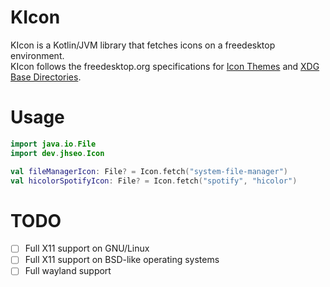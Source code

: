 # KIcon
KIcon is a Kotlin/JVM library that fetches icons on a freedesktop environment.  
KIcon follows the freedesktop.org specifications for [Icon Themes](https://specifications.freedesktop.org/icon-theme-spec/icon-theme-spec-latest.html) and [XDG Base Directories](https://specifications.freedesktop.org/basedir-spec/basedir-spec-latest.html).

# Usage
```kotlin
import java.io.File
import dev.jhseo.Icon

val fileManagerIcon: File? = Icon.fetch("system-file-manager")
val hicolorSpotifyIcon: File? = Icon.fetch("spotify", "hicolor")
```

# TODO
- [ ] Full X11 support on GNU/Linux  
- [ ] Full X11 support on BSD-like operating systems  
- [ ] Full wayland support  

